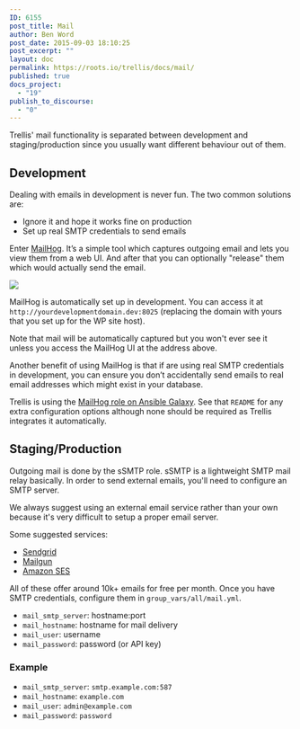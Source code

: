 ```yaml
---
ID: 6155
post_title: Mail
author: Ben Word
post_date: 2015-09-03 18:10:25
post_excerpt: ""
layout: doc
permalink: https://roots.io/trellis/docs/mail/
published: true
docs_project:
  - "19"
publish_to_discourse:
  - "0"
---
```

Trellis' mail functionality is separated between development and staging/production since you usually want different behaviour out of them.

## Development
Dealing with emails in development is never fun. The two common solutions are:

* Ignore it and hope it works fine on production
* Set up real SMTP credentials to send emails

Enter [MailHog](https://github.com/mailhog/MailHog). It’s a simple tool which captures outgoing email and lets you view them from a web UI. And after that you can optionally "release" them which would actually send the email.

![](https://roots.io/app/uploads/trellis-mailhog-preview.png)

MailHog is automatically set up in development. You can access it at `http://yourdevelopmentdomain.dev:8025` (replacing the domain with yours that you set up for the WP site host).

Note that mail will be automatically captured but you won't ever see it unless you access the MailHog UI at the address above.

Another benefit of using MailHog is that if are using real SMTP credentials in development, you can ensure you don’t accidentally send emails to real email addresses which might exist in your database.

Trellis is using the [MailHog role on Ansible Galaxy](https://galaxy.ansible.com/list#/roles/2434). See that `README` for any extra configuration options although none should be required as Trellis integrates it automatically.

## Staging/Production

Outgoing mail is done by the sSMTP role. sSMTP is a lightweight SMTP mail relay basically. In order to send external emails, you'll need to configure an SMTP server.

We always suggest using an external email service rather than your own because it's very difficult to setup a proper email server.

Some suggested services:

* [Sendgrid](https://sendgrid.com/)
* [Mailgun](http://www.mailgun.com/)
* [Amazon SES](http://aws.amazon.com/ses/)

All of these offer around 10k+ emails for free per month. Once you have SMTP credentials, configure them in `group_vars/all/mail.yml`.

* `mail_smtp_server`: hostname:port
* `mail_hostname`: hostname for mail delivery
* `mail_user`: username
* `mail_password`: password (or API key)

### Example

* `mail_smtp_server`: `smtp.example.com:587`
* `mail_hostname`: `example.com`
* `mail_user`: `admin@example.com`
* `mail_password`: `password`
